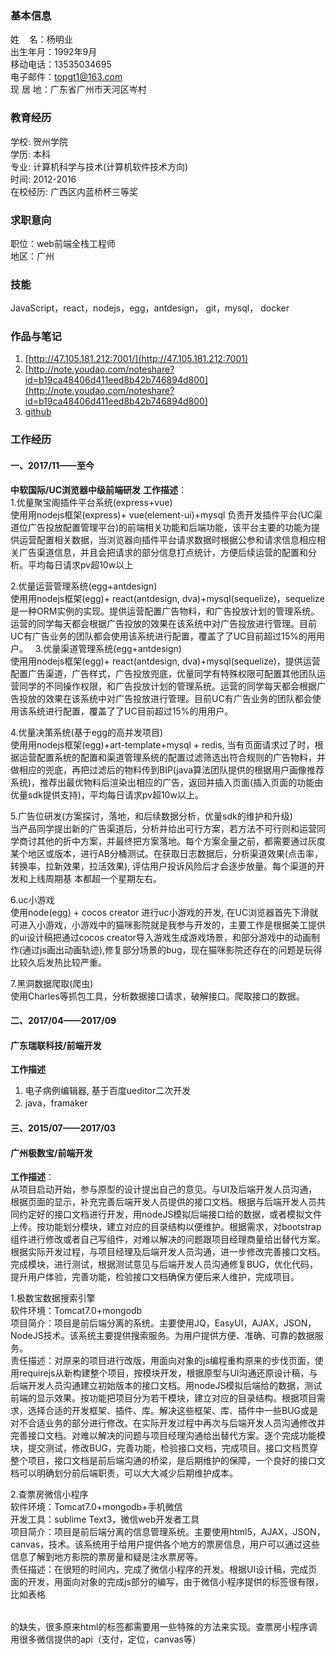 ### 基本信息
姓    名：杨明业     
出生年月：1992年9月     
移动电话：13535034695          
电子邮件：topgt1@163.com    
现 居 地：广东省广州市天河区岑村  
### 教育经历
学校: 贺州学院    
学历: 本科    
专业: 计算机科学与技术(计算机软件技术方向)    
时间: 2012-2016   
在校经历: 广西区内蓝桥杯三等奖    
### 求职意向
职位：web前端全栈工程师   
地区：广州
### 技能
JavaScript，react，nodejs，egg，antdesign， git，mysql， docker
### 作品与笔记
1. [http://47.105.181.212:7001/](http://47.105.181.212:7001)
2. [http://note.youdao.com/noteshare?id=b19ca48406d411eed8b42b746894d800](http://note.youdao.com/noteshare?id=b19ca48406d411eed8b42b746894d800)
3. [github](https://github.com/Topgt/ant-pro-example)

### 工作经历
#### 一、2017/11——至今
**中软国际/UC浏览器中级前端研发**
**工作描述**：  
1.优量聚宝阁插件平台系统(express+vue)      
使⽤用nodejs框架(express)+ vue(element-ui)+mysql 负责开发插件平台(UC渠道位广告投放配置管理平台)的前端相关功能和后端功能，该平台主要的功能为提供运营配置相关数据，当浏览器向插件平台请求数据时根据公参和请求信息相应相关广告渠道信息，并且会把请求的部分信息打点统计，方便后续运营的配置和分析。平均每日请求pv超10w以上

2.优量运营管理系统(egg+antdesign)       
 使⽤用nodejs框架(egg)+ react(antdesign, dva)+mysql(sequelize)，sequelize是一种ORM实例的实现。提供运营配置广告物料，和广告投放计划的管理系统。运营的同学每天都会根据广告投放的效果在该系统中对广告投放进行管理。目前UC有广告业务的团队都会使用该系统进行配置，覆盖了了UC目前超过15%的⽤用户。
           
3.优量渠道管理系统(egg+antdesign)      
使⽤用nodejs框架(egg)+ react(antdesign, dva)+mysql(sequelize)，提供运营配置广告渠道，广告样式，广告投放兜底，优量同学有特殊权限可配置其他团队运营同学的不同操作权限，和广告投放计划的管理系统。运营的同学每天都会根据广告投放的效果在该系统中对广告投放进行管理。目前UC有广告业务的团队都会使用该系统进行配置，覆盖了了UC目前超过15%的⽤用户。 

4.优量决策系统(基于egg的高并发项目)      
使⽤用nodejs框架(egg)+art-template+mysql + redis, 当有页面请求过了时，根据运营配置系统的配置和渠道管理系统的配置过滤筛选出符合规则的广告物料，并做相应的兜底，再把过滤后的物料传到BIP(java算法团队提供的根据用户画像推荐系统)，推荐出最优物料后渲染出相应的广告，返回并插入页面(插入页面的功能由优量sdk提供支持)，平均每日请求pv超10w以上。 

5.广告位研发(方案探讨，落地，和后续数据分析，优量sdk的维护和升级)   
当产品同学提出新的广告渠道后，分析并给出可行方案，若方法不可行则和运营同学商讨其他的折中方案，并最终把方案落地。每个方案全量之前，都需要通过灰度某个地区或版本，进行AB分桶测试。在获取日志数据后，分析渠道效果(点击率，转换率，拉新效果，拉活效果), 评估用户投诉风险后才会逐步放量。每个渠道的开发和上线周期基 本都超一个星期左右。 

6.uc小游戏     
使用node(egg) + cocos creator 进行uc小游戏的开发, 在UC浏览器首先下滑就可进入小游戏，小游戏中的猫咪影院就是我参与开发的，主要工作是根据美工提供的ui设计稿把通过cocos creator导入游戏生成游戏场景，和部分游戏中的动画制作(通过js画出动画轨迹),修复部分场景的bug，现在猫咪影院还存在的问题是玩得比较久后发热比较严重。  

7.黑洞数据爬取(爬虫)    
使用Charles等抓包工具，分析数据接口请求，破解接口。爬取接口的数据。  

#### 二、2017/04——2017/09
#### 广东瑞联科技/前端开发
**工作描述**    
1. 电子病例编辑器, 基于百度ueditor二次开发    
2. java，framaker

#### 三、2015/07——2017/03
#### 广州极数宝/前端开发
**工作描述**：    
从项目启动开始，参与原型的设计提出自己的意见。与UI及后端开发人员沟通，根据页面的显示，补充完善后端开发人员提供的接口文档。根据与后端开发人员共同约定好的接口文档进行开发，用nodeJS模拟后端接口给的数据，或者模拟文件上传。按功能划分模块，建立对应的目录结构以便维护。根据需求，对bootstrap组件进行修改或者自己写组件，对难以解决的问题跟项目经理商量给出替代方案。根据实际开发过程，与项目经理及后端开发人员沟通，进一步修改完善接口文档。完成模块，进行测试，根据测试意见与后端开发人员沟通修复BUG，优化代码，提升用户体验，完善功能，检验接口文档确保方便后来人维护，完成项目。        

1.极数宝数据搜索引擎    
软件环境：Tomcat7.0+mongodb   
项目简介：项目是前后端分离的系统。主要使用JQ，EasyUI，AJAX，JSON，NodeJS技术。该系统主要提供搜索服务。为用户提供方便、准确、可靠的数据服务。        
责任描述：对原来的项目进行改版，用面向对象的js编程重构原来的步伐页面，使用requirejs从新构建整个项目，按模块开发，根据原型与UI沟通还原设计稿，与后端开发人员沟通建立初始版本的接口文档。用nodeJS模拟后端给的数据，测试前端的显示效果。按功能把项目分为若干模块，建立对应的目录结构。根据项目需求，选择合适的开发框架、插件、库。解决这些框架、库、插件中一些BUG或是对不合适业务的部分进行修改。在实际开发过程中再次与后端开发人员沟通修改并完善接口文档。对难以解决的问题与项目经理沟通给出替代方案。逐个完成功能模块，提交测试，修改BUG，完善功能，检验接口文档，完成项目。接口文档贯穿整个项目，接口文档是前后端沟通的桥梁，是后期维护的保障，一个良好的接口文档可以明确划分前后端职责，可以大大减少后期维护成本。     

2.查票房微信小程序        
软件环境：Tomcat7.0+mongodb+手机微信    
开发工具：sublime Text3，微信web开发者工具    
项目简介：项目是前后端分离的信息管理系统。主要使用html5，AJAX，JSON，canvas，技术。该系统用于给用户提供各个地方的票房信息，用户可以通过这些信息了解到地方影院的票房量和疑是注水票房等。   
责任描述：在很短的时间内，完成了微信小程序的开发。根据UI设计稿，完成页面的开发，用面向对象的完成js部分的编写，由于微信小程序提供的标签很有限，比如表格<table></table>的缺失，很多原来html的标签都需要用一些特殊的方法来实现。查票房小程序调用很多微信提供的api（支付，定位，canvas等）    


